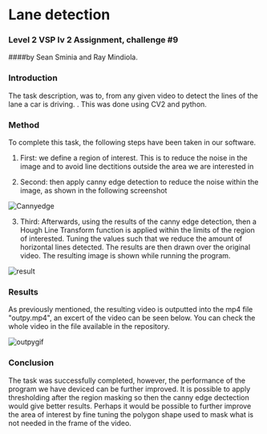 # Lane detection
### Level 2 VSP lv 2 Assignment, challenge #9 
####by Sean Sminia and Ray Mindiola.
 
 
###  Introduction
The task description, was to, from any given video to detect the lines of the lane a car is driving. . This was done using CV2 and python. 

### Method

To complete this task, the following steps have been taken in our software. 

1) First: we define a region of interest. This is to reduce the noise in the image and to avoid line dectitions outside the area we are interested in 

2) Second: then apply canny edge detection to reduce the noise within the image, as shown in the following screenshot

![Cannyedge](https://i.imgur.com/Dqwp8NR.png)

3) Third: Afterwards, using the results of the canny edge detection, then a Hough Line Transform function is applied within the limits of the region of interested. Tuning the values such that we reduce the amount of horizontal lines detected. The results are then drawn over the original video. The resulting image is shown while running the program.

![result](https://i.imgur.com/PVctC1Y.png)

### Results
As previously mentioned, the resulting video is outputted into the mp4 file "outpy.mp4", an excert of the video can be seen below. You can check the whole video in the file available in the repository.

![outpygif](https://imgur.com/Sj49EDo)


### Conclusion
The task was successfully completed, however, the performance of the program we have deviced can be further improved. It is possible to apply thresholding after the region masking so then the canny edge dectection would give better results. Perhaps it would be possible to further improve the area of interest by fine tuning the polygon shape used to mask what is not needed in the frame of the video.
 
